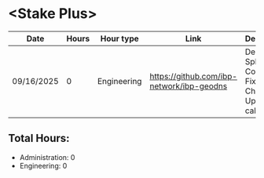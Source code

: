 # \<Stake Plus\>
| Date | Hours | Hour type | Link | Description | 
|---|---|---|---|---|
| 09/16/2025 | 0 | Engineering | https://github.com/ibp-network/ibp-geodns | Debugging, Splitting Code Base, Fixes & Changes to Uptime calculations |


## Total Hours:
- Administration: 0
- Engineering: 0
